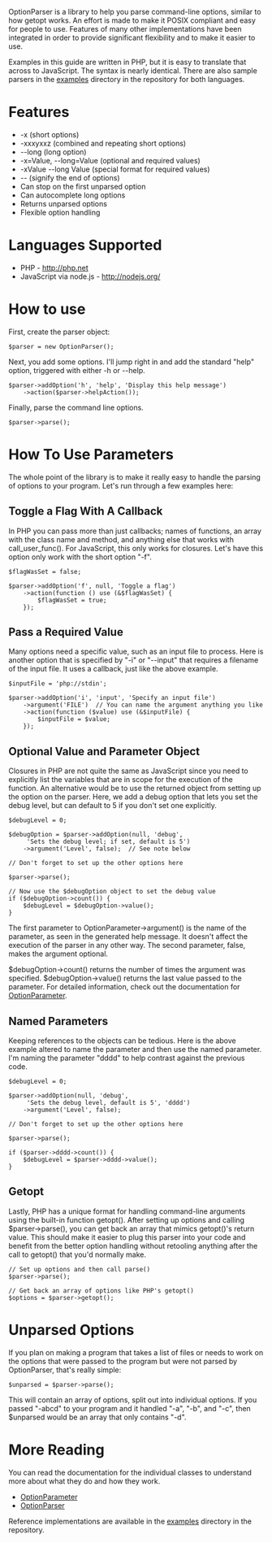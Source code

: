 OptionParser is a library to help you parse command-line options, similar to
how getopt works.  An effort is made to make it POSIX compliant and easy for
people to use.  Features of many other implementations have been integrated in
order to provide significant flexibility and to make it easier to use.

Examples in this guide are written in PHP, but it is easy to translate that
across to JavaScript.  The syntax is nearly identical.  There are also sample
parsers in the [examples] directory in the repository for both languages.

Features
========
* -x (short options)
* -xxxyxxz (combined and repeating short options)
* --long (long option)
* -x=Value, --long=Value (optional and required values)
* -xValue --long Value (special format for required values)
* -- (signify the end of options)
* Can stop on the first unparsed option
* Can autocomplete long options
* Returns unparsed options
* Flexible option handling

Languages Supported
===================

* PHP - http://php.net
* JavaScript via node.js - http://nodejs.org/

How to use
==========

First, create the parser object:

    $parser = new OptionParser();

Next, you add some options.  I'll jump right in and add the standard "help"
option, triggered with either -h or --help.

    $parser->addOption('h', 'help', 'Display this help message')
        ->action($parser->helpAction());

Finally, parse the command line options.

    $parser->parse();

How To Use Parameters
=====================

The whole point of the library is to make it really easy to handle the parsing
of options to your program.  Let's run through a few examples here:

Toggle a Flag With A Callback
-----------------------------

In PHP you can pass more than just callbacks; names of functions, an array with
the class name and method, and anything else that works with call_user_func().
For JavaScript, this only works for closures.  Let's have this option only work
with the short option "-f".

    $flagWasSet = false;

    $parser->addOption('f', null, 'Toggle a flag')
        ->action(function () use (&$flagWasSet) {
            $flagWasSet = true;
        });

Pass a Required Value
---------------------

Many options need a specific value, such as an input file to process.  Here is
another option that is specified by "-i" or "--input" that requires a filename
of the input file.  It uses a callback, just like the above example.

    $inputFile = 'php://stdin';

    $parser->addOption('i', 'input', 'Specify an input file')
        ->argument('FILE')  // You can name the argument anything you like
        ->action(function ($value) use (&$inputFile) {
            $inputFile = $value;
        });

Optional Value and Parameter Object
-----------------------------------

Closures in PHP are not quite the same as JavaScript since you need to
explicitly list the variables that are in scope for the execution of the
function.  An alternative would be to use the returned object from setting up
the option on the parser.  Here, we add a debug option that lets you set the
debug level, but can default to 5 if you don't set one explicitly.

    $debugLevel = 0;

    $debugOption = $parser->addOption(null, 'debug',
         'Sets the debug level; if set, default is 5')
        ->argument('Level', false);  // See note below

    // Don't forget to set up the other options here

    $parser->parse();
    
    // Now use the $debugOption object to set the debug value
    if ($debugOption->count()) {
        $debugLevel = $debugOption->value();
    }

The first parameter to OptionParameter->argument() is the name of the
parameter, as seen in the generated help message.  It doesn't affect the
execution of the parser in any other way.  The second parameter, false,
makes the argument optional.

$debugOption->count() returns the number of times the argument was specified.
$debugOption->value() returns the last value passed to the parameter.  For
detailed information, check out the documentation for [OptionParameter].

Named Parameters
----------------

Keeping references to the objects can be tedious.  Here is the above example
altered to name the parameter and then use the named parameter.  I'm naming the
parameter "dddd" to help contrast against the previous code.

    $debugLevel = 0;

    $parser->addOption(null, 'debug',
         'Sets the debug level, default is 5', 'dddd')
        ->argument('Level', false);

    // Don't forget to set up the other options here

    $parser->parse();
    
    if ($parser->dddd->count()) {
        $debugLevel = $parser->dddd->value();
    }

Getopt
------

Lastly, PHP has a unique format for handling command-line arguments using
the built-in function getopt().  After setting up options and calling
$parser->parse(), you can get back an array that mimics getopt()'s return
value.  This should make it easier to plug this parser into your code and
benefit from the better option handling without retooling anything after the
call to getopt() that you'd normally make.

    // Set up options and then call parse()
    $parser->parse();

    // Get back an array of options like PHP's getopt()
    $options = $parser->getopt();

Unparsed Options
================

If you plan on making a program that takes a list of files or needs to work on
the options that were passed to the program but were not parsed by
OptionParser, that's really simple:

    $unparsed = $parser->parse();

This will contain an array of options, split out into individual options.  If
you passed "-abcd" to your program and it handled "-a", "-b", and "-c", then
$unparsed would be an array that only contains "-d".

More Reading
============

You can read the documentation for the individual classes to understand more
about what they do and how they work.

* [OptionParameter]
* [OptionParser]

Reference implementations are available in the [examples] directory in the
repository.

[OptionParameter]: https://github.com/fidian/OptionParser/blob/master/OptionParameter.md
[OptionParser]: https://github.com/fidian/OptionParser/blob/master/OptionParser.md
[examples]: https://github.com/fidian/OptionParser/tree/master/examples/

